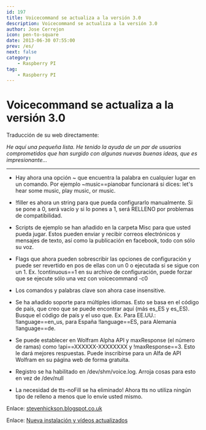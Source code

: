 ```yaml
---
id: 197
title: Voicecommand se actualiza a la versión 3.0
description: Voicecommand se actualiza a la versión 3.0
author: Jose Cerrejon
icon: pen-to-square
date: 2013-06-30 07:55:00
prev: /es/
next: false
category:
    - Raspberry PI
tag:
    - Raspberry PI
---
```


# Voicecommand se actualiza a la versión 3.0

Traducción de su web directamente:

_He aquí una pequeña lista. He tenido la ayuda de un par de usuarios comprometidos que han surgido con algunas nuevas buenas ideas, que es impresionante..._

---

-   Hay ahora una opción ~ que encuentra la palabra en cualquier lugar en un comando. Por ejemplo ~music==pianobar funcionará si dices: let's hear some music, play music, or music.

-   !filler es ahora un string para que pueda configurarlo manualmente. Si se pone a 0, será vacío y si lo pones a 1, será RELLENO por problemas de compatibilidad.

-   Scripts de ejemplo se han añadido en la carpeta Misc para que usted pueda jugar. Estos pueden enviar y recibir correos electrónicos y mensajes de texto, así como la publicación en facebook, todo con sólo su voz.

-   Flags que ahora pueden sobrescribir las opciones de configuración y puede ser revertido en pos de ellas con un 0 o ejecutada si se sigue con un 1. Ex. !continuous==1 en su archivo de configuración, puede forzar que se ejecute sólo una vez con voicecommand -c0

-   Los comandos y palabras clave son ahora case insensitive.

-   Se ha añadido soporte para múltiples idiomas. Esto se basa en el código de país, que creo que se puede encontrar aquí (más es_ES y es_ES). Busque el código de país y el uso que. Ex. Para EE.UU.: !language==en_us, para España !language==ES, para Alemania !language==de.

-   Se puede establecer en Wolfram Alpha API y maxResponse (el número de ramas) como !api==XXXXXX-XXXXXXXX y !maxResponse==3. Esto le dará mejores respuestas. Puede inscribirse para un Alfa de API Wolfram en su página web de forma gratuita.

-   Registro se ha habilitado en /dev/shm/voice.log. Arroja cosas para esto en vez de /dev/null

-   La necesidad de tts-noFill se ha eliminado! Ahora tts no utiliza ningún tipo de relleno a menos que lo envíe usted mismo.

Enlace: [stevenhickson.blogspot.co.uk](https://stevenhickson.blogspot.co.uk/2013/06/voice-command-v30-for-raspberry-pi.html)

Enlace: [Nueva instalación y vídeos actualizados](https://stevenhickson.blogspot.com/2013/06/installing-and-updating-piauisuite-and.html)
